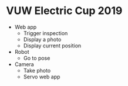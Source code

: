 # VUW Electric Cup 2019

* Web app
  * Trigger inspection
  * Display a photo
  * Display current position
* Robot
  * Go to pose
* Camera
  * Take photo
  * Servo web app
